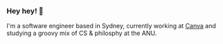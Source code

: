 ### Hey hey! 👋

I'm a software engineer based in Sydney, currently working at [Canva](https://www.canva.com/) and studying a groovy mix of CS & philosphy at the ANU.

<!--
**Current Interests**

**Current Interests**

- 🤓 WebGL as the view target for next-gen internet applications
- 🎨 Innovative human-computer interfaces
- 📺 Early visions of computing
- 
**harrisonturton/harrisonturton** is a ✨ _special_ ✨ repository because its `README.md` (this file) appears on your GitHub profile.

Here are some ideas to get you started:

- 🔭 I’m currently working on ...
- 🌱 I’m currently learning ...
- 👯 I’m looking to collaborate on ...
- 🤔 I’m looking for help with ...
- 💬 Ask me about ...
- 📫 How to reach me: ...
- 😄 Pronouns: ...
- ⚡ Fun fact: ...
-->
